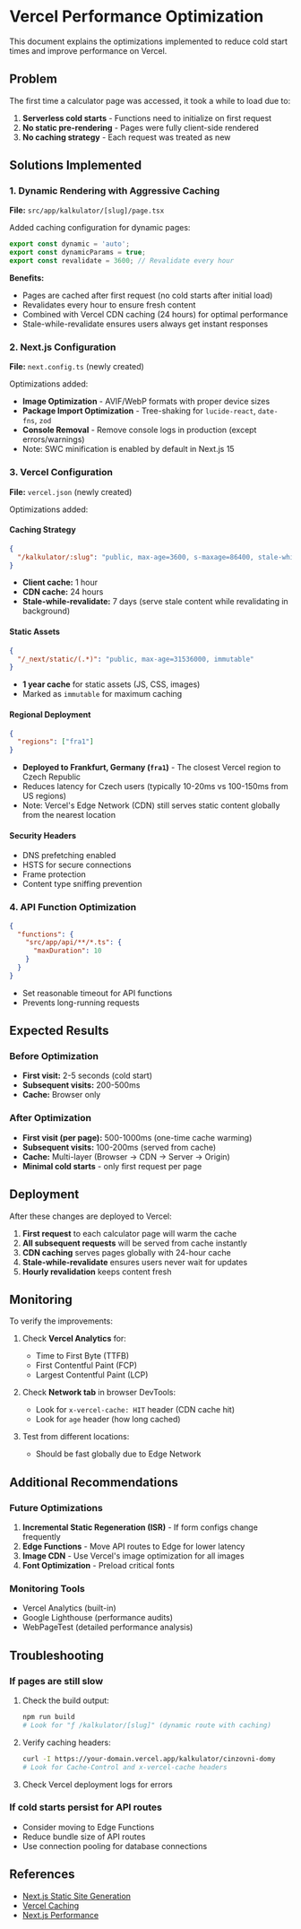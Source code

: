 # Vercel Performance Optimization

This document explains the optimizations implemented to reduce cold start times and improve performance on Vercel.

## Problem

The first time a calculator page was accessed, it took a while to load due to:
1. **Serverless cold starts** - Functions need to initialize on first request
2. **No static pre-rendering** - Pages were fully client-side rendered
3. **No caching strategy** - Each request was treated as new

## Solutions Implemented

### 1. Dynamic Rendering with Aggressive Caching

**File:** `src/app/kalkulator/[slug]/page.tsx`

Added caching configuration for dynamic pages:

```typescript
export const dynamic = 'auto';
export const dynamicParams = true;
export const revalidate = 3600; // Revalidate every hour
```

**Benefits:**
- Pages are cached after first request (no cold starts after initial load)
- Revalidates every hour to ensure fresh content
- Combined with Vercel CDN caching (24 hours) for optimal performance
- Stale-while-revalidate ensures users always get instant responses

### 2. Next.js Configuration

**File:** `next.config.ts` (newly created)

Optimizations added:
- **Image Optimization** - AVIF/WebP formats with proper device sizes
- **Package Import Optimization** - Tree-shaking for `lucide-react`, `date-fns`, `zod`
- **Console Removal** - Remove console logs in production (except errors/warnings)
- Note: SWC minification is enabled by default in Next.js 15

### 3. Vercel Configuration

**File:** `vercel.json` (newly created)

Optimizations added:

#### Caching Strategy
```json
{
  "/kalkulator/:slug": "public, max-age=3600, s-maxage=86400, stale-while-revalidate=604800"
}
```
- **Client cache:** 1 hour
- **CDN cache:** 24 hours
- **Stale-while-revalidate:** 7 days (serve stale content while revalidating in background)

#### Static Assets
```json
{
  "/_next/static/(.*)": "public, max-age=31536000, immutable"
}
```
- **1 year cache** for static assets (JS, CSS, images)
- Marked as `immutable` for maximum caching

#### Regional Deployment
```json
{
  "regions": ["fra1"]
}
```
- **Deployed to Frankfurt, Germany (`fra1`)** - The closest Vercel region to Czech Republic
- Reduces latency for Czech users (typically 10-20ms vs 100-150ms from US regions)
- Note: Vercel's Edge Network (CDN) still serves static content globally from the nearest location

#### Security Headers
- DNS prefetching enabled
- HSTS for secure connections
- Frame protection
- Content type sniffing prevention

### 4. API Function Optimization

```json
{
  "functions": {
    "src/app/api/**/*.ts": {
      "maxDuration": 10
    }
  }
}
```
- Set reasonable timeout for API functions
- Prevents long-running requests

## Expected Results

### Before Optimization
- **First visit:** 2-5 seconds (cold start)
- **Subsequent visits:** 200-500ms
- **Cache:** Browser only

### After Optimization
- **First visit (per page):** 500-1000ms (one-time cache warming)
- **Subsequent visits:** 100-200ms (served from cache)
- **Cache:** Multi-layer (Browser → CDN → Server → Origin)
- **Minimal cold starts** - only first request per page

## Deployment

After these changes are deployed to Vercel:

1. **First request** to each calculator page will warm the cache
2. **All subsequent requests** will be served from cache instantly
3. **CDN caching** serves pages globally with 24-hour cache
4. **Stale-while-revalidate** ensures users never wait for updates
5. **Hourly revalidation** keeps content fresh

## Monitoring

To verify the improvements:

1. Check **Vercel Analytics** for:
   - Time to First Byte (TTFB)
   - First Contentful Paint (FCP)
   - Largest Contentful Paint (LCP)

2. Check **Network tab** in browser DevTools:
   - Look for `x-vercel-cache: HIT` header (CDN cache hit)
   - Look for `age` header (how long cached)

3. Test from different locations:
   - Should be fast globally due to Edge Network

## Additional Recommendations

### Future Optimizations
1. **Incremental Static Regeneration (ISR)** - If form configs change frequently
2. **Edge Functions** - Move API routes to Edge for lower latency
3. **Image CDN** - Use Vercel's image optimization for all images
4. **Font Optimization** - Preload critical fonts

### Monitoring Tools
- Vercel Analytics (built-in)
- Google Lighthouse (performance audits)
- WebPageTest (detailed performance analysis)

## Troubleshooting

### If pages are still slow
1. Check the build output:
   ```bash
   npm run build
   # Look for "ƒ /kalkulator/[slug]" (dynamic route with caching)
   ```

2. Verify caching headers:
   ```bash
   curl -I https://your-domain.vercel.app/kalkulator/cinzovni-domy
   # Look for Cache-Control and x-vercel-cache headers
   ```

3. Check Vercel deployment logs for errors

### If cold starts persist for API routes
- Consider moving to Edge Functions
- Reduce bundle size of API routes
- Use connection pooling for database connections

## References

- [Next.js Static Site Generation](https://nextjs.org/docs/pages/building-your-application/rendering/static-site-generation)
- [Vercel Caching](https://vercel.com/docs/edge-network/caching)
- [Next.js Performance](https://nextjs.org/docs/app/building-your-application/optimizing)


